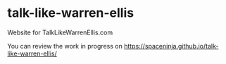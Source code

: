 # talk-like-warren-ellis
Website for TalkLikeWarrenEllis.com

You can review the work in progress on https://spaceninja.github.io/talk-like-warren-ellis/
